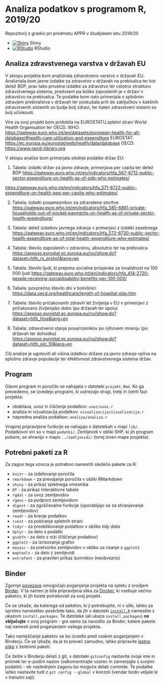 # Analiza podatkov s programom R, 2019/20

Repozitorij z gradivi pri predmetu APPR v študijskem letu 2019/20

* [![Shiny](http://mybinder.org/badge.svg)](http://mybinder.org/v2/gh/jaanos/APPR-2019-20/master?urlpath=shiny/APPR-2019-20/projekt.Rmd) Shiny
* [![RStudio](http://mybinder.org/badge.svg)](http://mybinder.org/v2/gh/jaanos/APPR-2019-20/master?urlpath=rstudio) RStudio

## Analiza zdravstvenega varstva v državah EU

V sklopu projekta bom analizirala zdravstveno varstvo v državah EU. Analizriala bom javne izdatke za zdravstvo v državah na prebivalca ter kot delež BDP, prav tako privatne izdatke za zdravstvo ter celotno strukturo zdravstvenega sistema, predvsem pa koliko zaposlenih je v državi v zdravstvu na prebivalca. Te podatke bom nato primerjala s splošnim zdravjem prebivalstva v državah ter poskušala priti do zaključkov v kakšnih zdravstvenih sistemih so ljudje bolj zdravi, ter kateri zdravstveni sistemi so bolj učinkoviti.

Vire za svoj projekt bom pridobila na EUROSTATU,spletni strani World Health Organisation ter OECD.
WHO: https://gateway.euro.who.int/en/datasets/european-health-for-all-database/#health-care-utilization-and-expenditure
EUROSTAT: https://ec.europa.eu/eurostat/web/health/data/database
OECD: https://www.oecd-ilibrary.org


V sklopu analize bom primerjala slednje podatke držav EU:
1. Tabela: izdatki držav za javno zdravje, primerjava per capita ter delež BDP
https://gateway.euro.who.int/en/indicators/hfa_567-6712-public-sector-expenditure-on-health-as-of-gdp-who-estimates/

https://gateway.euro.who.int/en/indicators/hfa_571-6722-public-expenditure-on-health-ppp-per-capita-who-estimates/

2. Tabela: izdatki posameznikov za zdravstene storitve
https://gateway.euro.who.int/en/indicators/hfa_585-6861-private-households-out-of-pocket-payments-on-health-as-of-private-sector-health-expenditure/

3. Tabela: delež izdatkov javnega zdravja v primerjavi z izdatki zasebnega
https://gateway.euro.who.int/en/indicators/hfa_572-6730-public-sector-health-expenditure-as-of-total-health-expenditure-who-estimates/

4. Tabela: število zaposlenih v zdravstvu, absolutno ter na prebivalca
https://appsso.eurostat.ec.europa.eu/nui/show.do?dataset=hlth_rs_prshp1&lang=en

5. Tabela: število ljudi, ki prejema socialne prispevke za invalidnost na 100 000 ljudi
https://gateway.euro.who.int/en/indicators/hfa_414-2720-people-receiving-socialdisability-benefits-per-100-000/

6. Tabela: povprečno število dni v bolnišnici
https://data.oecd.org/healthcare/length-of-hospital-stay.htm

7. Tabela: število pričakovanih zdravih let življenja v EU v primerjavi z pričakovano življenjsko dobo (po državah ter spolu)
https://appsso.eurostat.ec.europa.eu/nui/show.do?dataset=hlth_hlye&lang=en

8. Tabela: zdravstveno stanje posamzenikov po njihovem mnenju (po državah ter dohodku)
https://appsso.eurostat.ec.europa.eu/nui/show.do?dataset=hlth_silc_10&lang=en


Cilj analize je ugotoviti ali višina izdatkov države za javno zdravje vpliva na splošno zdravje populacije ter efektivnost zdravstvenega sistema držav.


## Program

Glavni program in poročilo se nahajata v datoteki `projekt.Rmd`.
Ko ga prevedemo, se izvedejo programi, ki ustrezajo drugi, tretji in četrti fazi projekta:

* obdelava, uvoz in čiščenje podatkov: `uvoz/uvoz.r`
* analiza in vizualizacija podatkov: `vizualizacija/vizualizacija.r`
* napredna analiza podatkov: `analiza/analiza.r`

Vnaprej pripravljene funkcije se nahajajo v datotekah v mapi `lib/`.
Podatkovni viri so v mapi `podatki/`.
Zemljevidi v obliki SHP, ki jih program pobere,
se shranijo v mapo `../zemljevidi/` (torej izven mape projekta).

## Potrebni paketi za R

Za zagon tega vzorca je potrebno namestiti sledeče pakete za R:

* `knitr` - za izdelovanje poročila
* `rmarkdown` - za prevajanje poročila v obliki RMarkdown
* `shiny` - za prikaz spletnega vmesnika
* `DT` - za prikaz interaktivne tabele
* `rgdal` - za uvoz zemljevidov
* `rgeos` - za podporo zemljevidom
* `digest` - za zgoščevalne funkcije (uporabljajo se za shranjevanje zemljevidov)
* `readr` - za branje podatkov
* `rvest` - za pobiranje spletnih strani
* `tidyr` - za preoblikovanje podatkov v obliko *tidy data*
* `dplyr` - za delo s podatki
* `gsubfn` - za delo z nizi (čiščenje podatkov)
* `ggplot2` - za izrisovanje grafov
* `mosaic` - za pretvorbo zemljevidov v obliko za risanje z `ggplot2`
* `maptools` - za delo z zemljevidi
* `extrafont` - za pravilen prikaz šumnikov (neobvezno)

## Binder

Zgornje [povezave](#analiza-podatkov-s-programom-r-201819)
omogočajo poganjanje projekta na spletu z orodjem [Binder](https://mybinder.org/).
V ta namen je bila pripravljena slika za [Docker](https://www.docker.com/),
ki vsebuje večino paketov, ki jih boste potrebovali za svoj projekt.

Če se izkaže, da katerega od paketov, ki ji potrebujete, ni v sliki,
lahko za sprotno namestitev poskrbite tako,
da jih v datoteki [`install.R`](install.R) namestite z ukazom `install.packages`.
Te datoteke (ali ukaza `install.packages`) **ne vključujte** v svoj program -
gre samo za navodilo za Binder, katere pakete naj namesti pred poganjanjem vašega projekta.

Tako nameščanje paketov se bo izvedlo pred vsakim poganjanjem v Binderju.
Če se izkaže, da je to preveč zamudno,
lahko pripravite [lastno sliko](https://github.com/jaanos/APPR-docker) z želenimi paketi.

Če želite v Binderju delati z git,
v datoteki `gitconfig` nastavite svoje ime in priimek ter e-poštni naslov
(odkomentirajte vzorec in zamenjajte s svojimi podatki) -
ob naslednjem zagonu bo mogoče delati commite.
Te podatke lahko nastavite tudi z `git config --global` v konzoli
(vendar bodo veljale le v trenutni seji).
